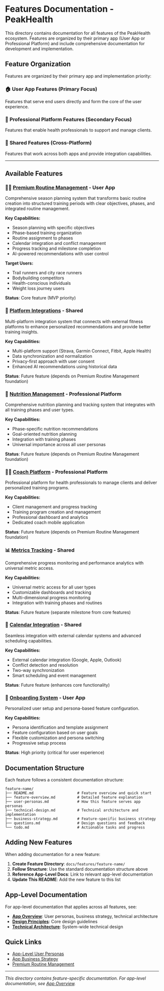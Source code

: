 # Features Documentation - PeakHealth

This directory contains documentation for all features of the PeakHealth ecosystem. Features are organized by their primary app (User App or Professional Platform) and include comprehensive documentation for development and implementation.

## Feature Organization

Features are organized by their primary app and implementation priority:

### 🏠 **User App Features** (Primary Focus)

Features that serve end users directly and form the core of the user experience.

### 🏥 **Professional Platform Features** (Secondary Focus)

Features that enable health professionals to support and manage clients.

### 🔗 **Shared Features** (Cross-Platform)

Features that work across both apps and provide integration capabilities.

---

## Available Features

### 🏃‍♂️ [Premium Routine Management](./premium-routine-management/) - **User App**

Comprehensive season planning system that transforms basic routine creation into structured training periods with clear objectives, phases, and integrated routine management.

**Key Capabilities:**

- Season planning with specific objectives
- Phase-based training organization
- Routine assignment to phases
- Calendar integration and conflict management
- Progress tracking and milestone completion
- AI-powered recommendations with user control

**Target Users:**

- Trail runners and city race runners
- Bodybuilding competitors
- Health-conscious individuals
- Weight loss journey users

**Status**: Core feature (MVP priority)

### 🔗 [Platform Integrations](./platform-integrations/) - **Shared**

Multi-platform integration system that connects with external fitness platforms to enhance personalized recommendations and provide better training insights.

**Key Capabilities:**

- Multi-platform support (Strava, Garmin Connect, Fitbit, Apple Health)
- Data synchronization and normalization
- Privacy-first approach with user consent
- Enhanced AI recommendations using historical data

**Status**: Future feature (depends on Premium Routine Management foundation)

### 🥗 [Nutrition Management](./nutrition-management/) - **Professional Platform**

Comprehensive nutrition planning and tracking system that integrates with all training phases and user types.

**Key Capabilities:**

- Phase-specific nutrition recommendations
- Goal-oriented nutrition planning
- Integration with training phases
- Universal importance across all user personas

**Status**: Future feature (depends on Premium Routine Management foundation)

### 👨‍💼 [Coach Platform](./coach-platform/) - **Professional Platform**

Professional platform for health professionals to manage clients and deliver personalized training programs.

**Key Capabilities:**

- Client management and progress tracking
- Training program creation and management
- Professional dashboard and analytics
- Dedicated coach mobile application

**Status**: Future feature (depends on Premium Routine Management foundation)

### 📊 [Metrics Tracking](./metrics-tracking/) - **Shared**

Comprehensive progress monitoring and performance analytics with universal metric access.

**Key Capabilities:**

- Universal metric access for all user types
- Customizable dashboards and tracking
- Multi-dimensional progress monitoring
- Integration with training phases and routines

**Status**: Future feature (separate milestone from core features)

### 📅 [Calendar Integration](./calendar-integration/) - **Shared**

Seamless integration with external calendar systems and advanced scheduling capabilities.

**Key Capabilities:**

- External calendar integration (Google, Apple, Outlook)
- Conflict detection and resolution
- Two-way synchronization
- Smart scheduling and event management

**Status**: Future feature (enhances core functionality)

### 🚀 [Onboarding System](./onboarding-system/) - **User App**

Personalized user setup and persona-based feature configuration.

**Key Capabilities:**

- Persona identification and template assignment
- Feature configuration based on user goals
- Flexible customization and persona switching
- Progressive setup process

**Status**: High priority (critical for user experience)

## Documentation Structure

Each feature follows a consistent documentation structure:

```
feature-name/
├── README.md                    # Feature overview and quick start
├── feature-overview.md          # Detailed feature explanation
├── user-personas.md             # How this feature serves app personas
├── technical-design.md          # Technical architecture and implementation
├── business-strategy.md         # Feature-specific business strategy
├── questions.md                 # Design questions and feedback
└── todo.md                      # Actionable tasks and progress
```

## Adding New Features

When adding documentation for a new feature:

1. **Create Feature Directory**: `docs/features/feature-name/`
2. **Follow Structure**: Use the standard documentation structure above
3. **Reference App-Level Docs**: Link to relevant app-level documentation
4. **Update This README**: Add the new feature to this list

## App-Level Documentation

For app-level documentation that applies across all features, see:

- **[App Overview](../app-overview/)**: User personas, business strategy, technical architecture
- **[Design Principles](../app-overview/design-principles.md)**: Core design guidelines
- **[Technical Architecture](../app-overview/technical-architecture.md)**: System-wide technical design

## Quick Links

- [App-Level User Personas](../app-overview/user-personas.md)
- [App Business Strategy](../app-overview/business-strategy.md)
- [Premium Routine Management](./premium-routine-management/)

---

_This directory contains feature-specific documentation. For app-level documentation, see [App Overview](../app-overview/)._
